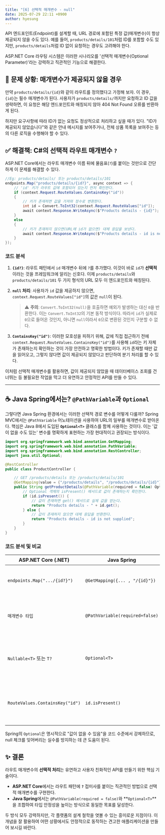 ```yaml
---
title: "[6] 선택적 매개변수 - null"
date: 2025-07-29 22:11 +0900
author: hyesung
---
```

API 엔드포인트(Endpoint)를 설계할 때, URL 경로에 포함된 특정 값(매개변수)이 항상 제공되지 않을 수도 있다. 예를 들어, `products/details/101`처럼 ID를 포함할 수도 있지만, `products/details`처럼 ID 없이 요청하는 경우도 고려해야 한다.

ASP.NET Core 라우팅 시스템은 이러한 시나리오를 '선택적 매개변수(Optional Parameter)'라는 강력하고 직관적인 기능으로 해결한다. 

## 🤔 문제 상황: 매개변수가 제공되지 않을 경우

만약 `products/details/{id}`와 같이 라우트를 정의했다고 가정해 보자. 이 경우, `{id}`는 필수 매개변수가 된다. 사용자가 `products/details/`까지만 요청하고 ID 값을 생략하면, 이 요청은 해당 엔드포인트와 매칭되지 않아 404 Not Found 오류를 반환하게 된다.

하지만 요구사항에 따라 ID가 없는 요청도 정상적으로 처리하고 싶을 때가 있다. "ID가 제공되지 않았습니다"와 같은 안내 메시지를 보여주거나, 전체 상품 목록을 보여주는 등의 다른 로직을 수행해야 할 수 있다.

## ✅ 해결책: C#의 선택적 라우트 매개변수 `?`

ASP.NET Core에서는 라우트 매개변수 이름 뒤에 물음표(`?`)를 붙이는 것만으로 간단하게 이 문제를 해결할 수 있다.

```csharp
//Eg: products/details/ 또는 products/details/101
endpoints.Map("products/details/{id?}", async context => {
    // 'id' 키가 라우트 값에 포함되어 있는지 먼저 확인한다.
    if (context.Request.RouteValues.ContainsKey("id"))
    {
        // 키가 존재하면 값을 가져와 정수로 변환한다.
        int id = Convert.ToInt32(context.Request.RouteValues["id"]);
        await context.Response.WriteAsync($"Products details - {id}");
    }
    else
    {
        // 키가 존재하지 않으면(URL에 id가 없으면) 대체 응답을 보낸다.
        await context.Response.WriteAsync($"Products details - id is not supplied");
    }
});
```

### 코드 분석

1. **`{id?}`**: 라우트 패턴에서 `id` 매개변수 뒤에 `?`를 추가했다. 이것이 바로 `id`가 **선택적**이라는 것을 프레임워크에 알리는 신호다. 이제 `products/details`와 `products/details/101` 두 가지 형식의 URL 모두 이 엔드포인트와 매칭된다.
2. **`null` 처리**: 사용자가 `id` 값을 제공하지 않으면, `context.Request.RouteValues["id"]`의 값은 `null`이 된다.
    
    > ⚠️ **주의**: `Convert.ToInt32(null)`을 호출하면 예외가 발생하는 대신 `0`을 반환한다. 이는 `Convert.ToInt32`의 기본 동작 방식이다. 따라서 `id`가 실제로 `0`으로 들어온 것인지, 아니면 `null`이라서 `0`으로 변환된 것인지 구분할 수 없다.
    
3. **`ContainsKey("id")`**: 이러한 모호성을 피하기 위해, 값에 직접 접근하기 전에 `context.Request.RouteValues.ContainsKey("id")`를 사용해 `id`라는 키 자체가 존재하는지 확인하는 것이 가장 안전하고 명확한 방법이다. 키가 존재할 때만 값을 읽어오고, 그렇지 않다면 값이 제공되지 않았다고 판단하여 분기 처리를 할 수 있다.

이처럼 선택적 매개변수를 활용하면, 값이 제공되지 않았을 때 데이터베이스 조회를 건너뛰는 등 불필요한 작업을 막고 더 유연하고 안정적인 API를 만들 수 있다.

---

## ☕ Java Spring에서는? `@PathVariable`과 `Optional`

그렇다면 Java Spring 환경에서는 이러한 선택적 경로 변수를 어떻게 다룰까? Spring MVC에서는 `@PathVariable` 어노테이션을 사용하여 URL의 일부를 매개변수로 받아온다.
핵심은 Java 8에서 도입된 **`Optional<T>`** 클래스를 함께 사용하는 것이다. 이는 '값이 없을 수도 있는' 변수를 명확하게 표현하는 가장 현대적이고 권장되는 방식이다.

```java
import org.springframework.web.bind.annotation.GetMapping;
import org.springframework.web.bind.annotation.PathVariable;
import org.springframework.web.bind.annotation.RestController;
import java.util.Optional;

@RestController
public class ProductController {

    // GET /products/details 또는 /products/details/101
    @GetMapping(value = {"/products/details", "/products/details/{id}"})
    public String getProductDetails(@PathVariable(required = false) Optional<Integer> id) {
        // Optional 객체의 isPresent() 메서드로 값이 존재하는지 확인한다.
        if (id.isPresent()) {
            // 값이 존재하면 get() 메서드로 실제 값을 얻는다.
            return "Products details - " + id.get();
        } else {
            // 값이 존재하지 않으면 대체 응답을 반환한다.
            return "Products details - id is not supplied";
        }
    }
}
```

### 코드 분석 및 비교

|ASP.NET Core (.NET)|Java Spring|설명|
|---|---|---|
|`endpoints.Map(".../{id?}")`|`@GetMapping({... , "/{id}"})`|C#은 `?`로 선택성을 표시하고, Spring은 여러 URL 패턴을 배열로 지정할 수 있다.|
|`매개변수 타입`|`@PathVariable(required=false)`|Spring에서는 `@PathVariable`의 `required` 속성을 `false`로 설정하여 선택적임을 명시한다.|
|`Nullable<T>` 또는 `T?`|`Optional<T>`|**(핵심 비교)** .NET의 Nullable 타입(`int?`)과 유사하게, Spring에서는 `Optional<T>`을 사용해 값의 존재 여부를 안전하게 다룬다.|
|`RouteValues.ContainsKey("id")`|`id.isPresent()`|값이 실제로 존재하는지 확인하는 로직이다. `Optional`을 사용하면 `NullPointerException` 걱정 없이 안전하게 검사할 수 있다.|

Spring의 `Optional`은 명시적으로 "값이 없을 수 있음"을 코드 수준에서 강제하므로, null 체크를 잊어버리는 실수를 방지하는 데 큰 도움이 된다.

## ✨ 결론

라우트 매개변수의 **선택적 처리**는 유연하고 사용자 친화적인 API를 만들기 위한 핵심 기술이다.

- **ASP.NET Core**에서는 라우트 패턴에 **`?`** 접미사를 붙이는 직관적인 방법으로 선택적 매개변수를 구현한다.
- **Java Spring**에서는 `@PathVariable(required = false)`와 **`Optional<T>`**을 조합하여 타입 안정성을 높이는 방식으로 동일한 목표를 달성한다.

두 방식 모두 강력하지만, 각 플랫폼의 설계 철학을 엿볼 수 있는 흥미로운 지점이다. 이 개념을 잘 활용하여 어떤 상황에서도 안정적으로 동작하는 견고한 애플리케이션을 만들어 보시길 바란다.

